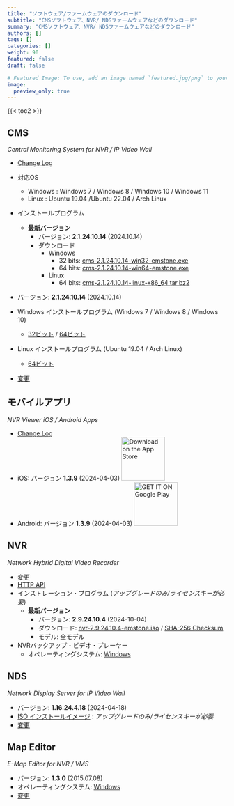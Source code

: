 ```yaml
---
title: "ソフトウェア/ファームウェアのダウンロード"
subtitle: "CMSソフトウェア、NVR/ NDSファームウェアなどのダウンロード"
summary: "CMSソフトウェア、NVR/ NDSファームウェアなどのダウンロード"
authors: []
tags: []
categories: []
weight: 90
featured: false
draft: false

# Featured Image: To use, add an image named `featured.jpg/png` to your page's folder.
image:
  preview_only: true
---
```


{{< toc2 >}}

## CMS

*Central Monitoring System for NVR / IP Video Wall*

- [Change Log](/docs/cms/changelog/cms21.html)
- 対応OS
  - Windows : Windows 7 / Windows 8 / Windows 10 / Windows 11
  - Linux : Ubuntu 19.04 /Ubuntu 22.04 / Arch Linux
- インストールプログラム
  - **最新バージョン**
    - バージョン: **2.1.24.10.14** (2024.10.14)
    - ダウンロード
      - Windows
        - 32 bits: [cms-2.1.24.10.14-win32-emstone.exe](https://www.emstone.com/data/cms/cms-2.1.24.10.14-win32-emstone.exe)
        - 64 bits: [cms-2.1.24.10.14-win64-emstone.exe](https://www.emstone.com/data/cms/cms-2.1.24.10.14-win64-emstone.exe)
      - Linux
        - 64 bits: [cms-2.1.24.10.14-linux-x86_64.tar.bz2](https://www.emstone.com/data/cms/cms-2.1.24.10.14-linux-x86_64.tar.bz2)

- バージョン: **2.1.24.10.14** (2024.10.14)
- Windows インストールプログラム (Windows 7 / Windows 8 / Windows 10)
  - [32ビット](https://www.emstone.com/data/cms/cms-2.1.24.10.14-win32-emstone.exe) / [64ビット](https://www.emstone.com/data/cms/cms-2.1.24.10.14-win64-emstone.exe)
- Linux インストールプログラム (Ubuntu 19.04 / Arch Linux)
  - [64ビット](https://www.emstone.com/data/cms/cms-2.1.24.10.14-linux-x86_64.tar.bz2)
- [変更](/docs/cms/changelog/cms21.html)

## モバイルアプリ

*NVR Viewer iOS / Android Apps*

- [Change Log](/docs/nvr-viewer/ChangeLog.html)
- iOS: バージョン **1.3.9** (2024-04-03)
  <a href="https://apps.apple.com/kr/app/linux-nvr-mobile-viewer/id561848768" target="_blank"><img width="100px" src="/img/app-store-badge.png" alt="Download on the App Store" class="d-inline-block py-0 my-2"></a>
- Android: バージョン **1.3.9** (2024-04-03)
  <a href="https://play.google.com/store/apps/details?id=com.emstone.moview" target="_blank"><img width="100px" src="/img/google-play-badge.png" alt="GET IT ON Google Play" class="d-inline-block py-0 my-2"></a>

## NVR

*Network Hybrid Digital Video Recorder*

- [変更](/docs/dvr/changelog/nvr29.html)
- [HTTP API](/docs/dvr/http/)
- インストレーション・プログラム (*アップグレードのみ/ライセンスキーが必要*)
  - **最新バージョン**
    - バージョン: **2.9.24.10.4** (2024-10-04)
    - ダウンロード: [nvr-2.9.24.10.4-emstone.iso](https://www.emstone.com/data/dvr/nvr-2.9.24.10.4-emstone.iso)
                / [SHA-256 Checksum](https://www.emstone.com/data/dvr/nvr-2.9.24.10.4-emstone.iso-sha256.txt)
    - モデル: 全モデル
- NVRバックアップ・ビデオ・プレーヤー
  - オペレーティングシステム: [Windows](https://www.emstone.com/data/nvrplay/nvrplay.exe)

## NDS

*Network Display Server for IP Video Wall*

- バージョン: **1.16.24.4.18** (2024-04-18)
- [ISO インストールイメージ](https://www.emstone.com/data/nds/nds-1.16.24.4.18.iso)
   : *アップグレードのみ/ライセンスキーが必要*
- [変更](/docs/nds/ChangeLog.html)

## Map Editor

*E-Map Editor for NVR / VMS*

- バージョン: **1.3.0** (2015.07.08)
- オペレーティングシステム: [Windows](https://www.emstone.com/data/vms/mapedit/vms-mapedit-1.3.0-win-ia32-20150708.zip)
- [変更](https://www.emstone.com/data/https://github.com/nvrsw/mapedit/blob/master/ChangeLog.md)


